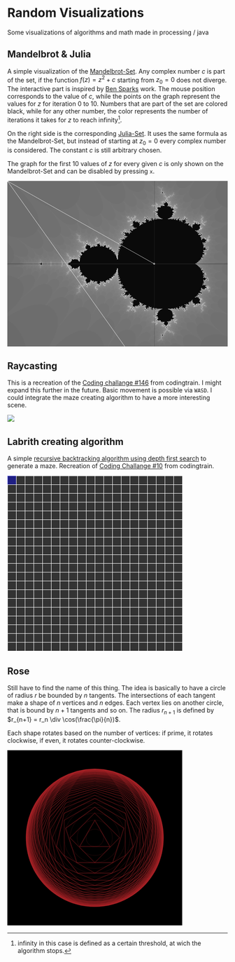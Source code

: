 # Random Visualizations
Some visualizations of algorithms and math made in processing / java


## Mandelbrot & Julia

A simple visualization of the [Mandelbrot-Set](https://en.wikipedia.org/wiki/Mandelbrot_set). Any complex number $c$ is part of the set, if the function $f(z) = z^2 + c$ starting from $z_0 = 0$ does not diverge. The interactive part is inspired by [Ben Sparks](https://www.youtube.com/watch?v=FFftmWSzgmk) work. The mouse position corresponds to the value of $c$, while the points on the graph represent the values for $z$ for iteration 0 to 10. Numbers that are part of the set are colored black, while for any other number, the color represents the number of iterations it takes for $z$ to reach infinity[^1]. 

On the right side is the corresponding [Julia-Set](https://en.wikipedia.org/wiki/Julia_set). It uses the same formula as the Mandelbrot-Set, but instead of starting at $z_0 = 0$ every complex number is considered. The constant $c$ is still arbitrary chosen.

The graph for the first 10 values of $z$ for every given $c$ is only shown on the Mandelbrot-Set and can be disabled by pressing ``x``. 

![](mandelbrot.gif)

## Raycasting

This is a recreation of the [Coding challange #146](https://www.youtube.com/watch?v=vYgIKn7iDH8&t=578s) from codingtrain. I might expand this further in the future. Basic movement is possible via ``WASD``. I could integrate the maze creating algorithm to have a more interesting scene.

![](doom.gif)

## Labrith creating algorithm

A simple [recursive backtracking algorithm using depth first search](https://en.wikipedia.org/wiki/Maze_generation_algorithm#Recursive_implementation) to generate a maze. Recreation of [Coding Challange #10](https://www.youtube.com/watch?v=HyK_Q5rrcr4) from codingtrain.

![](lab_vis.gif)

## Rose

Still have to find the name of this thing. The idea is basically to have a circle of radius $r$ be bounded by $n$ tangents. The intersections of each tangent make a shape of $n$ vertices and $n$ edges. Each vertex lies on another circle, that is bound by $n+1$ tangents and so on. The radius $r_{n+1}$ is defined by $r_{n+1} = r_n \div \cos(\frac{\pi}{n})$.

Each shape rotates based on the number of vertices: if prime, it rotates clockwise, if even, it rotates counter-clockwise.

![](rose.gif)

[^1]: infinity in this case is defined as a certain threshold, at wich the algorithm stops.